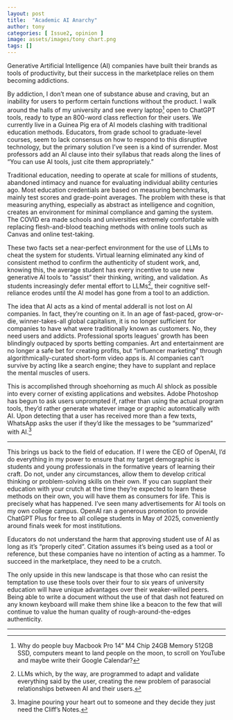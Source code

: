 ```yaml
---
layout: post
title:  "Academic AI Anarchy"
author: tony
categories: [ Issue2, opinion ]
image: assets/images/tony chart.png
tags: []
---
```


Generative Artificial Intelligence (AI) companies have built their brands as tools of productivity, but their success in the marketplace relies on them becoming addictions.

By addiction, I don’t mean one of substance abuse and craving, but an inability for users to perform certain functions without the product. I walk around the halls of my university and see every laptop[^1] open to ChatGPT tools, ready to type an 800-word class reflection for their users. We currently live in a Guinea Pig era of AI models clashing with traditional education methods. Educators, from grade school to graduate-level courses, seem to lack consensus on how to respond to this disruptive technology, but the primary solution I’ve seen is a kind of surrender. Most professors add an AI clause into their syllabus that reads along the lines of “You can use AI tools, just cite them appropriately.”

Traditional education, needing to operate at scale for millions of students, abandoned intimacy and nuance for evaluating individual ability centuries ago. Most education credentials are based on measuring benchmarks, mainly test scores and grade-point averages. The problem with these is that measuring anything, especially as abstract as intelligence and cognition, creates an environment for minimal compliance and gaming the system. The COVID era made schools and universities extremely comfortable with replacing flesh-and-blood teaching methods with online tools such as Canvas and online test-taking.

These two facts set a near-perfect environment for the use of LLMs to cheat the system for students. Virtual learning eliminated any kind of consistent method to confirm the authenticity of student work, and, knowing this, the average student has every incentive to use new generative AI tools to “assist” their thinking, writing, and validation. As students increasingly defer mental effort to LLMs[^2], their cognitive self-reliance erodes until the AI model has gone from a tool to an addiction.

The idea that AI acts as a kind of mental adderall is not lost on AI companies. In fact, they’re counting on it. In an age of fast-paced, grow-or-die, winner-takes-all global capitalism, it is no longer sufficient for companies to have what were traditionally known as customers. No, they need users and addicts. Professional sports leagues' growth has been blindingly outpaced by sports betting companies. Art and entertainment are no longer a safe bet for creating profits, but “influencer marketing” through algorithmically-curated short-form video apps is. AI companies can’t survive by acting like a search engine; they have to supplant and replace the mental muscles of users.

This is accomplished through shoehorning as much AI shlock as possible into every corner of existing applications and websites. Adobe Photoshop has begun to ask users unprompted if, rather than using the actual program tools, they’d rather generate whatever image or graphic automatically with AI. Upon detecting that a user has received more than a few texts, WhatsApp asks the user if they’d like the messages to be “summarized” with AI.[^3]

---

This brings us back to the field of education. If I were the CEO of OpenAI, I’d do everything in my power to ensure that my target demographic is students and young professionals in the formative years of learning their craft. Do not, under any circumstances, allow them to develop critical thinking or problem-solving skills on their own. If you can supplant their education with your crutch at the time they’re expected to learn these methods on their own, you will have them as consumers for life. This is precisely what has happened. I’ve seen many advertisements for AI tools on my own college campus. OpenAI ran a generous promotion to provide ChatGPT Plus for free to all college students in May of 2025, conveniently around finals week for most institutions. 

Educators do not understand the harm that approving student use of AI as long as it’s “properly cited”. Citation assumes it’s being used as a tool or reference, but these companies have no intention of acting as a hammer. To succeed in the marketplace, they need to be a crutch. 

The only upside in this new landscape is that those who can resist the temptation to use these tools over their four to six years of university education will have unique advantages over their weaker-willed peers. Being able to write a document without the use of that dash not featured on any known keyboard will make them shine like a beacon to the few that will continue to value the human quality of rough-around-the-edges authenticity. 

---

[^1]: Why do people buy Macbook Pro 14” M4 Chip 24GB Memory 512GB SSD, computers meant to land people on the moon, to scroll on YouTube and maybe write their Google Calendar?  
[^2]: LLMs which, by the way, are programmed to adapt and validate everything said by the user, creating the new problem of parasocial relationships between AI and their users.  
[^3]: Imagine pouring your heart out to someone and they decide they just need the Cliff’s Notes.

